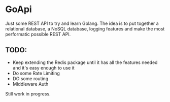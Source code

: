 # GoApi

Just some REST API to try and learn Golang. The idea is to put together a relational database, a NoSQL database, logging features and make the most performatic possible REST API.

## TODO:
- Keep extending the Redis package until it has all the features needed and it's easy enough to use it
- Do some Rate Limiting
- DO some routing
- Middleware Auth


Still work in progress.

